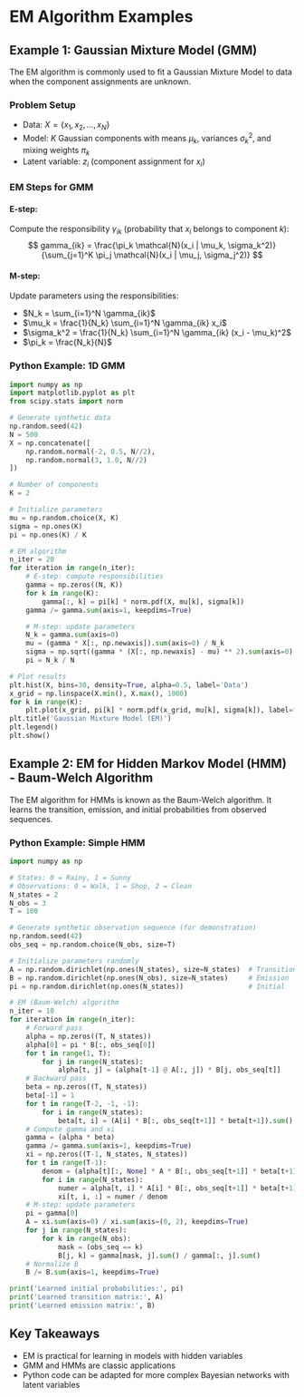 # EM Algorithm Examples

## Example 1: Gaussian Mixture Model (GMM)

The EM algorithm is commonly used to fit a Gaussian Mixture Model to data when the component assignments are unknown.

### Problem Setup
- Data: $X = \{x_1, x_2, ..., x_N\}$
- Model: $K$ Gaussian components with means $\mu_k$, variances $\sigma_k^2$, and mixing weights $\pi_k$
- Latent variable: $z_i$ (component assignment for $x_i$)

### EM Steps for GMM

#### E-step:
Compute the responsibility $\gamma_{ik}$ (probability that $x_i$ belongs to component $k$):
$$
gamma_{ik} = \frac{\pi_k \mathcal{N}(x_i | \mu_k, \sigma_k^2)}{\sum_{j=1}^K \pi_j \mathcal{N}(x_i | \mu_j, \sigma_j^2)}
$$

#### M-step:
Update parameters using the responsibilities:
- $N_k = \sum_{i=1}^N \gamma_{ik}$
- $\mu_k = \frac{1}{N_k} \sum_{i=1}^N \gamma_{ik} x_i$
- $\sigma_k^2 = \frac{1}{N_k} \sum_{i=1}^N \gamma_{ik} (x_i - \mu_k)^2$
- $\pi_k = \frac{N_k}{N}$

### Python Example: 1D GMM

```python
import numpy as np
import matplotlib.pyplot as plt
from scipy.stats import norm

# Generate synthetic data
np.random.seed(42)
N = 500
X = np.concatenate([
    np.random.normal(-2, 0.5, N//2),
    np.random.normal(3, 1.0, N//2)
])

# Number of components
K = 2

# Initialize parameters
mu = np.random.choice(X, K)
sigma = np.ones(K)
pi = np.ones(K) / K

# EM algorithm
n_iter = 20
for iteration in range(n_iter):
    # E-step: compute responsibilities
    gamma = np.zeros((N, K))
    for k in range(K):
        gamma[:, k] = pi[k] * norm.pdf(X, mu[k], sigma[k])
    gamma /= gamma.sum(axis=1, keepdims=True)

    # M-step: update parameters
    N_k = gamma.sum(axis=0)
    mu = (gamma * X[:, np.newaxis]).sum(axis=0) / N_k
    sigma = np.sqrt((gamma * (X[:, np.newaxis] - mu) ** 2).sum(axis=0) / N_k)
    pi = N_k / N

# Plot results
plt.hist(X, bins=30, density=True, alpha=0.5, label='Data')
x_grid = np.linspace(X.min(), X.max(), 1000)
for k in range(K):
    plt.plot(x_grid, pi[k] * norm.pdf(x_grid, mu[k], sigma[k]), label=f'Component {k+1}')
plt.title('Gaussian Mixture Model (EM)')
plt.legend()
plt.show()
```

## Example 2: EM for Hidden Markov Model (HMM) - Baum-Welch Algorithm

The EM algorithm for HMMs is known as the Baum-Welch algorithm. It learns the transition, emission, and initial probabilities from observed sequences.

### Python Example: Simple HMM

```python
import numpy as np

# States: 0 = Rainy, 1 = Sunny
# Observations: 0 = Walk, 1 = Shop, 2 = Clean
N_states = 2
N_obs = 3
T = 100

# Generate synthetic observation sequence (for demonstration)
np.random.seed(42)
obs_seq = np.random.choice(N_obs, size=T)

# Initialize parameters randomly
A = np.random.dirichlet(np.ones(N_states), size=N_states)  # Transition
B = np.random.dirichlet(np.ones(N_obs), size=N_states)     # Emission
pi = np.random.dirichlet(np.ones(N_states))                # Initial

# EM (Baum-Welch) algorithm
n_iter = 10
for iteration in range(n_iter):
    # Forward pass
    alpha = np.zeros((T, N_states))
    alpha[0] = pi * B[:, obs_seq[0]]
    for t in range(1, T):
        for j in range(N_states):
            alpha[t, j] = (alpha[t-1] @ A[:, j]) * B[j, obs_seq[t]]
    # Backward pass
    beta = np.zeros((T, N_states))
    beta[-1] = 1
    for t in range(T-2, -1, -1):
        for i in range(N_states):
            beta[t, i] = (A[i] * B[:, obs_seq[t+1]] * beta[t+1]).sum()
    # Compute gamma and xi
    gamma = (alpha * beta)
    gamma /= gamma.sum(axis=1, keepdims=True)
    xi = np.zeros((T-1, N_states, N_states))
    for t in range(T-1):
        denom = (alpha[t][:, None] * A * B[:, obs_seq[t+1]] * beta[t+1]).sum()
        for i in range(N_states):
            numer = alpha[t, i] * A[i] * B[:, obs_seq[t+1]] * beta[t+1]
            xi[t, i, :] = numer / denom
    # M-step: update parameters
    pi = gamma[0]
    A = xi.sum(axis=0) / xi.sum(axis=(0, 2), keepdims=True)
    for j in range(N_states):
        for k in range(N_obs):
            mask = (obs_seq == k)
            B[j, k] = gamma[mask, j].sum() / gamma[:, j].sum()
    # Normalize B
    B /= B.sum(axis=1, keepdims=True)

print('Learned initial probabilities:', pi)
print('Learned transition matrix:', A)
print('Learned emission matrix:', B)
```

## Key Takeaways
- EM is practical for learning in models with hidden variables
- GMM and HMMs are classic applications
- Python code can be adapted for more complex Bayesian networks with latent variables 